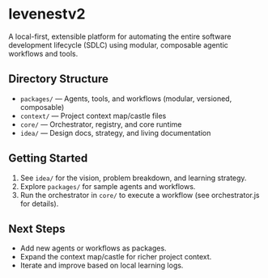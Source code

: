 # levenestv2

A local-first, extensible platform for automating the entire software development lifecycle (SDLC) using modular, composable agentic workflows and tools.

## Directory Structure

- `packages/` — Agents, tools, and workflows (modular, versioned, composable)
- `context/` — Project context map/castle files
- `core/` — Orchestrator, registry, and core runtime
- `idea/` — Design docs, strategy, and living documentation

## Getting Started
1. See `idea/` for the vision, problem breakdown, and learning strategy.
2. Explore `packages/` for sample agents and workflows.
3. Run the orchestrator in `core/` to execute a workflow (see orchestrator.js for details).

## Next Steps
- Add new agents or workflows as packages.
- Expand the context map/castle for richer project context.
- Iterate and improve based on local learning logs. 
